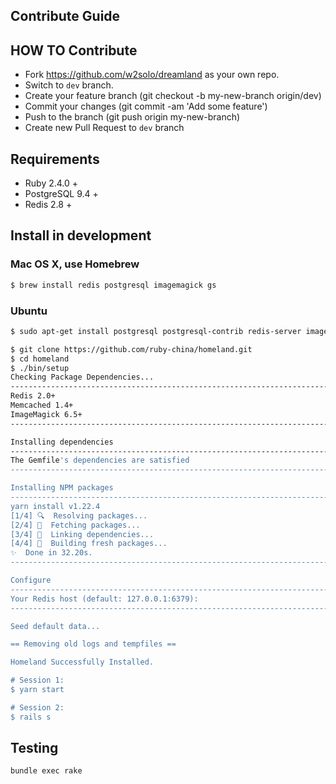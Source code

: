 Contribute Guide
----------------

## HOW TO Contribute
- Fork https://github.com/w2solo/dreamland as your own repo.
- Switch to `dev` branch.
- Create your feature branch (git checkout -b my-new-branch origin/dev)
- Commit your changes (git commit -am 'Add some feature')
- Push to the branch (git push origin my-new-branch)
- Create new Pull Request to `dev` branch


## Requirements

* Ruby 2.4.0 +
* PostgreSQL 9.4 +
* Redis 2.8 +

## Install in development

### Mac OS X, use Homebrew

```bash
$ brew install redis postgresql imagemagick gs
```

### Ubuntu

```bash
$ sudo apt-get install postgresql postgresql-contrib redis-server imagemagick ghostscript libpq-dev
```

```bash
$ git clone https://github.com/ruby-china/homeland.git
$ cd homeland
$ ./bin/setup
Checking Package Dependencies...
--------------------------------------------------------------------------------
Redis 2.0+                                                                 [Yes]
Memcached 1.4+                                                             [Yes]
ImageMagick 6.5+                                                           [Yes]
--------------------------------------------------------------------------------

Installing dependencies
--------------------------------------------------------------------------------
The Gemfile's dependencies are satisfied
--------------------------------------------------------------------------------

Installing NPM packages
--------------------------------------------------------------------------------
yarn install v1.22.4
[1/4] 🔍  Resolving packages...
[2/4] 🚚  Fetching packages...
[3/4] 🔗  Linking dependencies...
[4/4] 🔨  Building fresh packages...
✨  Done in 32.20s.
--------------------------------------------------------------------------------

Configure
--------------------------------------------------------------------------------
Your Redis host (default: 127.0.0.1:6379):
--------------------------------------------------------------------------------

Seed default data...                                                      [Done]

== Removing old logs and tempfiles ==

Homeland Successfully Installed.

# Session 1:
$ yarn start

# Session 2:
$ rails s
```

## Testing

```bash
bundle exec rake
```
